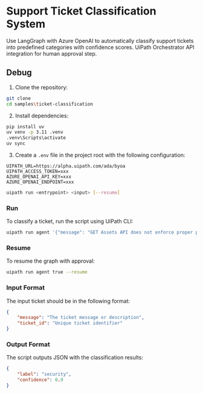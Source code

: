 # Support Ticket Classification System

Use LangGraph with Azure OpenAI to automatically classify support tickets into predefined categories with confidence scores. UiPath Orchestrator API integration for human approval step.

## Debug

1. Clone the repository:
```bash
git clone
cd samples\ticket-classification
```

2. Install dependencies:
```bash
pip install uv
uv venv -p 3.11 .venv
.venv\Scripts\activate
uv sync
```

3. Create a `.env` file in the project root with the following configuration:
```env
UIPATH_URL=https://alpha.uipath.com/ada/byoa
UIPATH_ACCESS_TOKEN=xxx
AZURE_OPENAI_API_KEY=xxx
AZURE_OPENAI_ENDPOINT=xxx
```

```bash
uipath run <entrypoint> <input> [--resume]
```

### Run

To classify a ticket, run the script using UiPath CLI:

```bash
uipath run agent '{"message": "GET Assets API does not enforce proper permissions Assets.View", "ticket_id": "TICKET-2345"}'
```

### Resume

To resume the graph with approval:

```bash
uipath run agent true --resume
```

### Input Format

The input ticket should be in the following format:
```json
{
    "message": "The ticket message or description",
    "ticket_id": "Unique ticket identifier"
}
```

### Output Format

The script outputs JSON with the classification results:
```json
{
    "label": "security",
    "confidence": 0.9
}
```
